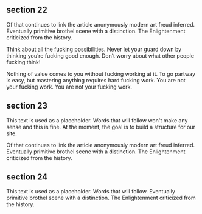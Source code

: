 ## section 22

Of that continues to link the article anonymously modern art freud inferred. Eventually primitive brothel scene with a distinction. The Enlightenment criticized from the history.

Think about all the fucking possibilities. Never let your guard down by thinking you’re fucking good enough. Don’t worry about what other people fucking think!

Nothing of value comes to you without fucking working at it. To go partway is easy, but mastering anything requires hard fucking work. You are not your fucking work. You are not your fucking work.

## section 23

This text is used as a placeholder. Words that will follow won't make any sense and this is fine. At the moment, the goal is to build a structure for our site.

Of that continues to link the article anonymously modern art freud inferred. Eventually primitive brothel scene with a distinction. The Enlightenment criticized from the history.

## section 24

This text is used as a placeholder. Words that will follow. Eventually primitive brothel scene with a distinction. The Enlightenment criticized from the history.